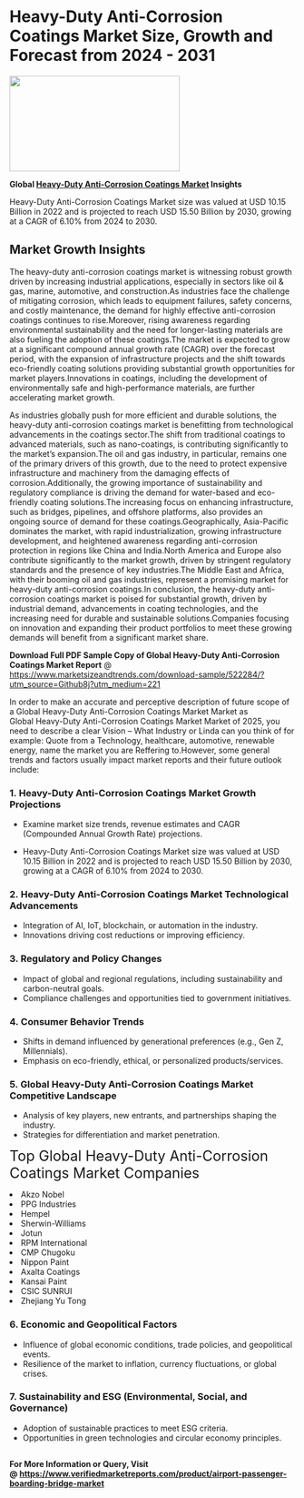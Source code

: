 <H1>Heavy-Duty Anti-Corrosion Coatings Market Size, Growth and Forecast from 2024 - 2031</H1><img class="aligncenter size-medium wp-image-584254" src="https://thirdeyenews.in/wp-content/uploads/2024/09/Global-Market-Research-300x168.jpeg" alt="" width="300" height="168" /><p><strong>Global&nbsp;<a href="https://www.marketsizeandtrends.com/download-sample/522284/?utm_source=Github8j?utm_medium=221">Heavy-Duty Anti-Corrosion Coatings Market</a> Insights</strong></p><p>Heavy-Duty Anti-Corrosion Coatings Market size was valued at USD 10.15 Billion in 2022 and is projected to reach USD 15.50 Billion by 2030, growing at a CAGR of 6.10% from 2024 to 2030.</p><p><h2>Market Growth Insights</h2> <p>The heavy-duty anti-corrosion coatings market is witnessing robust growth driven by increasing industrial applications, especially in sectors like oil & gas, marine, automotive, and construction.As industries face the challenge of mitigating corrosion, which leads to equipment failures, safety concerns, and costly maintenance, the demand for highly effective anti-corrosion coatings continues to rise.Moreover, rising awareness regarding environmental sustainability and the need for longer-lasting materials are also fueling the adoption of these coatings.The market is expected to grow at a significant compound annual growth rate (CAGR) over the forecast period, with the expansion of infrastructure projects and the shift towards eco-friendly coating solutions providing substantial growth opportunities for market players.Innovations in coatings, including the development of environmentally safe and high-performance materials, are further accelerating market growth.</p> <p>As industries globally push for more efficient and durable solutions, the heavy-duty anti-corrosion coatings market is benefitting from technological advancements in the coatings sector.The shift from traditional coatings to advanced materials, such as nano-coatings, is contributing significantly to the market’s expansion.The oil and gas industry, in particular, remains one of the primary drivers of this growth, due to the need to protect expensive infrastructure and machinery from the damaging effects of corrosion.Additionally, the growing importance of sustainability and regulatory compliance is driving the demand for water-based and eco-friendly coating solutions.The increasing focus on enhancing infrastructure, such as bridges, pipelines, and offshore platforms, also provides an ongoing source of demand for these coatings.Geographically, Asia-Pacific dominates the market, with rapid industrialization, growing infrastructure development, and heightened awareness regarding anti-corrosion protection in regions like China and India.North America and Europe also contribute significantly to the market growth, driven by stringent regulatory standards and the presence of key industries.The Middle East and Africa, with their booming oil and gas industries, represent a promising market for heavy-duty anti-corrosion coatings.In conclusion, the heavy-duty anti-corrosion coatings market is poised for substantial growth, driven by industrial demand, advancements in coating technologies, and the increasing need for durable and sustainable solutions.Companies focusing on innovation and expanding their product portfolios to meet these growing demands will benefit from a significant market share.<p><span class=""><strong>Download Full PDF Sample Copy of Global Heavy-Duty Anti-Corrosion Coatings Market Report</strong> @ <a href="https://www.marketsizeandtrends.com/download-sample/522284/?utm_source=Github8j?utm_medium=221" target="_blank">https://www.marketsizeandtrends.com/download-sample/522284/?utm_source=Github8j?utm_medium=221</a></span></p><p>In order to make an accurate and perceptive description of future scope of a Global&nbsp;Heavy-Duty Anti-Corrosion Coatings Market Market as Global&nbsp;Heavy-Duty Anti-Corrosion Coatings Market Market of 2025, you need to describe a clear Vision &ndash; What Industry or Linda can you think of for example: Quote from a Technology, healthcare, automotive, renewable energy, name the market you are Reffering to.However, some general trends and factors usually impact market reports and their future outlook include:</p><h3>1.&nbsp;<strong>Heavy-Duty Anti-Corrosion Coatings Market Growth Projections</strong></h3><ul><li>Examine market size trends, revenue estimates and CAGR (Compounded Annual Growth Rate) projections.</li><li><p>Heavy-Duty Anti-Corrosion Coatings Market size was valued at USD 10.15 Billion in 2022 and is projected to reach USD 15.50 Billion by 2030, growing at a CAGR of 6.10% from 2024 to 2030.</p></li></ul><h3>2.&nbsp;<strong>Heavy-Duty Anti-Corrosion Coatings Market Technological Advancements</strong></h3><ul><li>Integration of AI, IoT, blockchain, or automation in the industry.</li><li>Innovations driving cost reductions or improving efficiency.</li></ul><h3>3.&nbsp;<strong>Regulatory and Policy Changes</strong></h3><ul><li>Impact of global and regional regulations, including sustainability and carbon-neutral goals.</li><li>Compliance challenges and opportunities tied to government initiatives.</li></ul><h3>4.&nbsp;<strong>Consumer Behavior Trends</strong></h3><ul><li>Shifts in demand influenced by generational preferences (e.g., Gen Z, Millennials).</li><li>Emphasis on eco-friendly, ethical, or personalized products/services.</li></ul><h3>5.&nbsp;<strong>Global Heavy-Duty Anti-Corrosion Coatings Market Competitive Landscape</strong></h3><ul><li>Analysis of key players, new entrants, and partnerships shaping the industry.</li><li>Strategies for differentiation and market penetration.</li></ul><p data-pm-slice="1 1 []"><span style="color: inherit; font-family: inherit; font-size: 25px;">Top Global Heavy-Duty Anti-Corrosion Coatings Market Companies</span></p><div class="" data-test-id=""><p><li>Akzo Nobel</li><li> PPG Industries</li><li> Hempel</li><li> Sherwin-Williams</li><li> Jotun</li><li> RPM International</li><li> CMP Chugoku</li><li> Nippon Paint</li><li> Axalta Coatings</li><li> Kansai Paint</li><li> CSIC SUNRUI</li><li> Zhejiang Yu Tong</li></p></div><h3>6.&nbsp;<strong>Economic and Geopolitical Factors</strong></h3><ul><li>Influence of global economic conditions, trade policies, and geopolitical events.</li><li>Resilience of the market to inflation, currency fluctuations, or global crises.</li></ul><h3>7.&nbsp;<strong>Sustainability and ESG (Environmental, Social, and Governance)</strong></h3><ul><li>Adoption of sustainable practices to meet ESG criteria.</li><li>Opportunities in green technologies and circular economy principles.</li></ul><h2><strong style="font-size: 14px;">For More Information or Query, Visit @&nbsp;</strong><a style="background-color: #ffffff; font-size: 14px;" href="https://www.marketsizeandtrends.com/report/heavy-duty-anti-corrosion-coatings-market/" target="_blank">https://www.verifiedmarketreports.com/product/airport-passenger-boarding-bridge-market</a></h2>